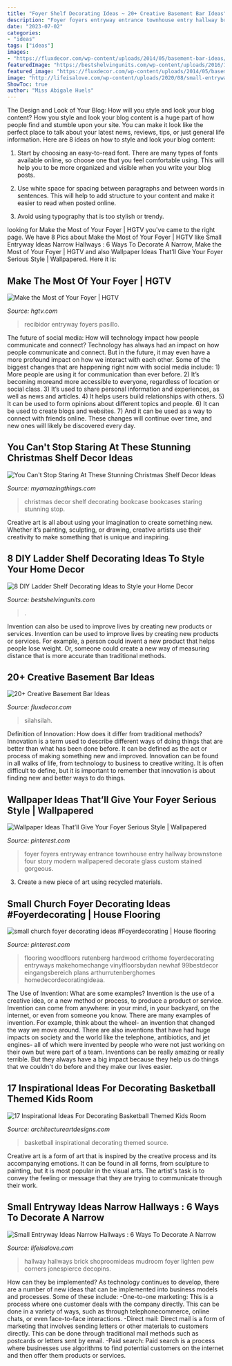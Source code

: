 ```yaml
---
title: "Foyer Shelf Decorating Ideas ~ 20+ Creative Basement Bar Ideas"
description: "Foyer foyers entryway entrance townhouse entry hallway brownstone four story modern wallpapered decorate glass custom stained gorgeous"
date: "2023-07-02"
categories:
- "ideas"
tags: ["ideas"]
images:
- "https://fluxdecor.com/wp-content/uploads/2014/05/basement-bar-ideas/13-wall-arrangement.jpg"
featuredImage: "https://bestshelvingunits.com/wp-content/uploads/2016/10/White_ladder_shelf.jpg"
featured_image: "https://fluxdecor.com/wp-content/uploads/2014/05/basement-bar-ideas/13-wall-arrangement.jpg"
image: "http://lifeisalove.com/wp-content/uploads/2020/08/small-entryway-ideas-narrow-hallways-05.jpg"
ShowToc: true
author: "Miss Abigale Huels"
---
```



The Design and Look of Your Blog: How will you style and look your blog content?
How you style and look your blog content is a huge part of how people find and stumble upon your site. You can make it look like the perfect place to talk about your latest news, reviews, tips, or just general life information. Here are 8 ideas on how to style and look your blog content:
1. Start by choosing an easy-to-read font. There are many types of fonts available online, so choose one that you feel comfortable using. This will help you to be more organized and visible when you write your blog posts.

2. Use white space for spacing between paragraphs and between words in sentences. This will help to add structure to your content and make it easier to read when posted online.

3. Avoid using typography that is too stylish or trendy.

	

		
looking for Make the Most of Your Foyer | HGTV you've came to the right page. We have 8 Pics about Make the Most of Your Foyer | HGTV like Small Entryway Ideas Narrow Hallways : 6 Ways To Decorate A Narrow, Make the Most of Your Foyer | HGTV and also Wallpaper Ideas That’ll Give Your Foyer Serious Style | Wallpapered. Here it is:
		
    
## Make The Most Of Your Foyer | HGTV

<img loading=lazy src="https://hgtvhome.sndimg.com/content/dam/images/hgtv/fullset/2005/11/28/5/dec05decnews_firstimpressions_bar_V.jpg.rend.hgtvcom.616.822.suffix/1400936790499.jpeg" onerror="this.onerror=null;this.src='https://tse1.mm.bing.net/th?id=OIP.z1i590RU4WMVq5EjpksPcgHaJ4&amp;pid=15.1';" alt="Make the Most of Your Foyer | HGTV">

_Source: hgtv.com_

>recibidor entryway foyers pasillo. 

	

The future of social media: How will technology impact how people communicate and connect?
Technology has always had an impact on how people communicate and connect. But in the future, it may even have a more profound impact on how we interact with each other. Some of the biggest changes that are happening right now with social media include: 1) More people are using it for communication than ever before. 2) It’s becoming moreand more accessible to everyone, regardless of location or social class. 3) It’s used to share personal information and experiences, as well as news and articles. 4) It helps users build relationships with others. 5) It can be used to form opinions about different topics and people. 6) It can be used to create blogs and websites. 7) And it can be used as a way to connect with friends online. These changes will continue over time, and new ones will likely be discovered every day.

    
## You Can&#039;t Stop Staring At These Stunning Christmas Shelf Decor Ideas

<img loading=lazy src="https://myamazingthings.com/wp-content/uploads/2017/12/christmas-shelf-decor-7-.jpg" onerror="this.onerror=null;this.src='https://tse4.mm.bing.net/th?id=OIP.rOfRFMzD7U3_mXIS-WSC-QHaJ4&amp;pid=15.1';" alt="You Can&#039;t Stop Staring At These Stunning Christmas Shelf Decor Ideas">

_Source: myamazingthings.com_

>christmas decor shelf decorating bookcase bookcases staring stunning stop. 

	

Creative art is all about using your imagination to create something new. Whether it’s painting, sculpting, or drawing, creative artists use their creativity to make something that is unique and inspiring.

    
## 8 DIY Ladder Shelf Decorating Ideas To Style Your Home Decor

<img loading=lazy src="https://bestshelvingunits.com/wp-content/uploads/2016/10/White_ladder_shelf.jpg" onerror="this.onerror=null;this.src='https://tse2.mm.bing.net/th?id=OIP.fJ0CpfOqqqOMWKEINDu_1wHaK6&amp;pid=15.1';" alt="8 DIY Ladder Shelf Decorating Ideas to Style your Home Decor">

_Source: bestshelvingunits.com_

>. 

	

Invention can also be used to improve lives by creating new products or services.
Invention can be used to improve lives by creating new products or services. For example, a person could invent a new product that helps people lose weight. Or, someone could create a new way of measuring distance that is more accurate than traditional methods.

    
## 20+ Creative Basement Bar Ideas

<img loading=lazy src="https://fluxdecor.com/wp-content/uploads/2014/05/basement-bar-ideas/13-wall-arrangement.jpg" onerror="this.onerror=null;this.src='https://tse3.mm.bing.net/th?id=OIP.cFNCNa6iVc-TO7xSlDm1QQHaJ3&amp;pid=15.1';" alt="20+ Creative Basement Bar Ideas">

_Source: fluxdecor.com_

>silahsilah. 

	

Definition of Innovation: How does it differ from traditional methods?
Innovation is a term used to describe different ways of doing things that are better than what has been done before. It can be defined as the act or process of making something new and improved. Innovation can be found in all walks of life, from technology to business to creative writing. It is often difficult to define, but it is important to remember that innovation is about finding new and better ways to do things.

    
## Wallpaper Ideas That’ll Give Your Foyer Serious Style | Wallpapered

<img loading=lazy src="https://i.pinimg.com/736x/6a/b8/55/6ab85598682657a95a60a85f77fa4abb.jpg" onerror="this.onerror=null;this.src='https://tse4.mm.bing.net/th?id=OIP.d-xqSx1cG87ElWZ_3xRkxQHaLF&amp;pid=15.1';" alt="Wallpaper Ideas That’ll Give Your Foyer Serious Style | Wallpapered">

_Source: pinterest.com_

>foyer foyers entryway entrance townhouse entry hallway brownstone four story modern wallpapered decorate glass custom stained gorgeous. 

	

3. Create a new piece of art using recycled materials.

    
## Small Church Foyer Decorating Ideas #Foyerdecorating | House Flooring

<img loading=lazy src="https://i.pinimg.com/736x/4f/4b/d9/4f4bd9c5b357fd4194deae856f3ce430.jpg" onerror="this.onerror=null;this.src='https://tse3.mm.bing.net/th?id=OIP.gk9tTTmwOu5JSO8u1-xhjgHaLG&amp;pid=15.1';" alt="small church foyer decorating ideas #Foyerdecorating | House flooring">

_Source: pinterest.com_

>flooring woodfloors rutenberg hardwood crithome foyerdecorating entryways makehomechange vinylfloorsbydan newhaf 99bestdecor eingangsbereich plans arthurrutenberghomes homedecordecoratingideaa. 

	

The Use of Invention: What are some examples?
Invention is the use of a creative idea, or a new method or process, to produce a product or service. Invention can come from anywhere: in your mind, in your backyard, on the internet, or even from someone you know. 
There are many examples of invention. For example, think about the wheel- an invention that changed the way we move around. There are also inventions that have had huge impacts on society and the world like the telephone, antibiotics, and jet engines- all of which were invented by people who were not just working on their own but were part of a team. 
Inventions can be really amazing or really terrible. But they always have a big impact because they help us do things that we couldn't do before and they make our lives easier.

    
## 17 Inspirational Ideas For Decorating Basketball Themed Kids Room

<img loading=lazy src="https://www.architectureartdesigns.com/wp-content/uploads/2016/11/10-33.jpg" onerror="this.onerror=null;this.src='https://tse2.mm.bing.net/th?id=OIP.dkQDcR-W1qXc0JK5J5Z-DQHaLD&amp;pid=15.1';" alt="17 Inspirational Ideas For Decorating Basketball Themed Kids Room">

_Source: architectureartdesigns.com_

>basketball inspirational decorating themed source. 

	

Creative art is a form of art that is inspired by the creative process and its accompanying emotions. It can be found in all forms, from sculpture to painting, but it is most popular in the visual arts. The artist's task is to convey the feeling or message that they are trying to communicate through their work.

    
## Small Entryway Ideas Narrow Hallways : 6 Ways To Decorate A Narrow

<img loading=lazy src="http://lifeisalove.com/wp-content/uploads/2020/08/small-entryway-ideas-narrow-hallways-05.jpg" onerror="this.onerror=null;this.src='https://tse3.mm.bing.net/th?id=OIP.Kufdo1navT-FC0cbg3Mf8QHaLH&amp;pid=15.1';" alt="Small Entryway Ideas Narrow Hallways : 6 Ways To Decorate A Narrow">

_Source: lifeisalove.com_

>hallway hallways brick shoproomideas mudroom foyer lighten pew corners jonespierce decopins. 

	

How can they be implemented?
As technology continues to develop, there are a number of new ideas that can be implemented into business models and processes. Some of these include: 
-One-to-one marketing: This is a process where one customer deals with the company directly. This can be done in a variety of ways, such as through telephonecommerce, online chats, or even face-to-face interactions. 
-Direct mail: Direct mail is a form of marketing that involves sending letters or other materials to customers directly. This can be done through traditional mail methods such as postcards or letters sent by email. 
-Paid search: Paid search is a process where businesses use algorithms to find potential customers on the internet and then offer them products or services.

